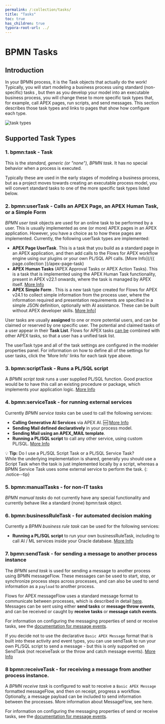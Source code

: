 ```yaml
---
permalink: /:collection/tasks/
title: "Tasks"
toc: true
has_children: true
typora-root-url: ../
---
```

# BPMN Tasks  <span class="bpmn-icon bpmn-icon-task-none"></span>

## Introduction

In your BPMN process, it is the Task objects that actually do the work!  Typically, you will start modeling a business process using standard (non-specific) tasks <span class="bpmn-icon bpmn-icon-task-none"></span>, but then as you develop your model into an executable business process, you will change these to more specific task types  that, for example, call  APEX pages, run scripts, and send messages.  This section describes those task types and links to pages that show how configure each type.

![task types](/assets/images/taskTypes22.2.png "Task types")

## Supported Task Types

### 1. bpmn:task - Task <span class="bpmn-icon bpmn-icon-task-none"></span>

This is the *standard, generic (or "none"), BPMN task*.  It has no special behavior when a process is executed.

Typically these are used in the early stages of modeling a business process, but as a project moves towards creating an executable process model, you will convert standard tasks to one of the more specific task types listed below.

### 2. bpmn:userTask  <span class="bpmn-icon bpmn-icon-user-task"></span> - Calls an APEX Page, an APEX Human Task, or a Simple Form

*BPMN user task* objects are used for an online task to be performed by a user.  This is usually implemented as one (or more) APEX pages in an APEX application.  However, you have a choice as to how these pages are implemented.  Currently, the following userTask types are implemented:

- **APEX Page UserTask**.  This is a task that you build as a standard page in an APEX application, and then add calls to the Flows for APEX workflow engine using our plugins or your own PL/SQL API calls. [More Info](/{{ page.collection }}/apex-page-task)
- **APEX Human Tasks**  (APEX Approval Tasks or APEX Action Tasks).  This is a task that is implemented using the APEX Human Task functionality, present in APEX v22.1 onwards, where the task is managed by APEX itself. [More Info](/{{page.collection}}/apex-human-task)
- **APEX Simple Form** .  This is a new task type created for Flows for APEX v24.1 to collect simple information from the process user, where the information required and presentation requirements are specified in a simple JSON definition, optionally with AI assistance.  These can be built without APEX developer skills. [More Info](/{{page.collection}}/apex-simple-form)]

User tasks are usually **assigned** to one or more potential users, and can be claimed or reserved by one specific user.  The potential and claimed tasks of a user appear in their **Task List**.  Flows for APEX tasks [can be](/{{page.collection}}/apex-task-list/) combined with other APEX tasks, so that a user has a unified task list.  

The userTask type and all of the task settings are configured in the modeler properties panel.   For information on how to define all of the settings for user tasks, click the 'More Info' links for each task type above.

### 3. bpmn:scriptTask <span class="bpmn-icon bpmn-icon-script-task"></span> - Runs a PL/SQL script

A *BPMN script task* runs a user supplied PL/SQL function.  Good practice would be to have this call an existing procedure or package, which implements your application logic. [More Info](/{{page.collection}}/script-task)

### 4. bpmn:serviceTask <span class="bpmn-icon bpmn-icon-service-task"></span> - for running external services

Currently *BPMN service tasks* can be used to call the following services:

- **Calling Generative AI Services** via APEX AI. 🆕 [More Info](/{{page.collection}}/ai-service-task/)
- **Sending Mail defined declaratively** in your process model. 
- **Sending Mail using an APEX_MAIL template**.
- **Running a PL/SQL script** to call any other service, using custom PL/SQL. [More Info](/{{page.collection}}/script-task/)

💡 **Tip:** Do I use a PL/SQL Script Task or a PL/SQL Service Task?  
While the underlying implementation is shared, generally you should use a Script Task when the task is just implemented locally by a script, whereas a BPMN Service Task uses some external service to perform the task.
{: .notice--tip}

### 5. bpmn:manualTasks <span class="bpmn-icon bpmn-icon-manual-task"></span> - for non-IT tasks

*BPMN manual tasks* do not currently have any special functionality and currently behave like a standard (none) bpmn:task object.

### 6. bpmn:businessRuleTask <span class="bpmn-icon bpmn-icon-business-rule-task"></span> - for automated decision making

Currently a *BPMN business rule task* can be used for the following services:

- **Running a PL/SQL script** to run your own businessRuleTask, including to call AI / ML services inside your Oracle database.  [More Info](/{{page.collection}}/script-task/)

### 7. bpmn:sendTask <span class="bpmn-icon bpmn-icon-send-task"></span> - for sending a message to another process instance

The *BPMN send task* is used for sending a message to another process using BPMN messageFlow.  These messages can be used to start, stop, or synchronize process steps across processes, and can also be used to send information as a `payload` to another process.

Flows for APEX messageFlow uses a standard message format to communicate between processes, which is described in detail [here](/{{page.collection}}/messageflow-intro/).  Messages can be sent using either **send tasks** or **message throw events**, and can be received or caught by **receive tasks** or **message catch events**.

For information on configuring the messaging properties of send or receive tasks, see the [documentation for message events](/{{page.collection}}/message-events/).

If you decide not to use the declarative `Basic APEX Message` format that is built into these activity and event types, you can use sendTask to run your own PL/SQL script to send a message - but this is only supported on SendTask (not receiveTask or the throw and catch message events).  [More Info](/{{page.collection}}/script-task/)

### 8 bpmn:receiveTask <span class="bpmn-icon bpmn-icon-receive-task"></span> - for receiving a message from another process instance.

A *BPMN receive task* is configured to wait to receive a `Basic APEX Message` formatted messageFlow, and then on receipt, progress a workflow.  Optionally, a message payload can be included to send information between the processes.  More information about MessageFlow, see here.

For information on configuring the messaging properties of send or receive tasks, see the [documentation for message events](/{{page.collection}}/message-events/).

